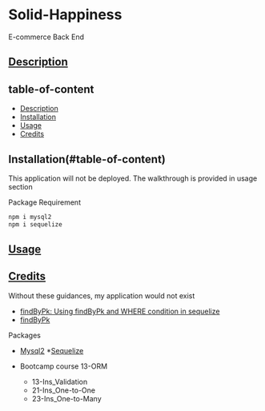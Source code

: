 # Solid-Happiness
E-commerce Back End
## [Description](#table-of-content)

## table-of-content
* [Description](#description)
* [Installation](#installation)
* [Usage](#usage)
* [Credits](#credits)

## Installation(#table-of-content)
This application will not be deployed. The walkthrough is provided in usage section

Package Requirement
```bash
npm i mysql2
npm i sequelize
```
## [Usage](#table-of-content)


## [Credits](#table-of-content)
Without these guidances, my application would not exist

* [findByPk: Using findByPk and WHERE condition in sequelize](https://stackoverflow.com/questions/59111392/using-findbypk-and-where-condition-in-sequelize)
* [findByPk](https://www.tabnine.com/code/javascript/functions/sequelize/Model/findByPk)

Packages
* [Mysql2](https://www.npmjs.com/package/mysql2)
*[Sequelize](https://www.npmjs.com/package/sequelize)

* Bootcamp course 13-ORM
    * 13-Ins_Validation
    * 21-Ins_One-to-One
    * 23-Ins_One-to-Many
